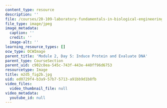 ```yaml
---
content_type: resource
description: ''
file: /courses/20-109-laboratory-fundamentals-in-biological-engineering-spring-2010/ed0729f4b3a957b75713a91bb9d1b8fb_m2d5_fig2b.jpg
file_type: image/jpeg
image_metadata:
  caption: ''
  credit: ''
  image-alt: ''
learning_resource_types: []
ocw_type: OCWImage
parent_title: 'Module 2, Day 5: Induce Protein and Evaluate DNA'
parent_type: CourseSection
parent_uid: c902c8ea-545c-743f-443e-440ff96d6753
resourcetype: Image
title: m2d5_fig2b.jpg
uid: ed0729f4-b3a9-57b7-5713-a91bb9d1b8fb
video_files:
  video_thumbnail_file: null
video_metadata:
  youtube_id: null
---
```

